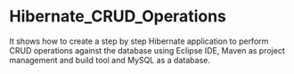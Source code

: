# Hibernate_CRUD_Operations
It shows how to create a step by step Hibernate application to perform CRUD operations against the database using Eclipse IDE, Maven as project management and build tool and MySQL as a database.

